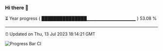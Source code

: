 ### Hi there 👋

⏳ Year progress { ███████████████▁▁▁▁▁▁▁▁▁▁▁▁▁▁▁ } 53.08 %

---

⏰ Updated on Thu, 13 Jul 2023 18:14:21 GMT

![Progress Bar CI](https://github.com/liununu/liununu/workflows/Progress%20Bar%20CI/badge.svg)
